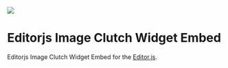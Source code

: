 ![](https://badgen.net/badge/editorjs-image-tool-delete/v0.0.2/blue)

# Editorjs Image Clutch Widget Embed

Editorjs Image Clutch Widget Embed for the [Editor.js](https://editorjs.io).
